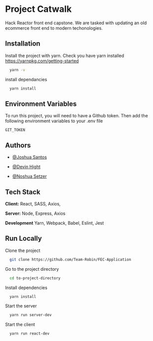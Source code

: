 
# Project Catwalk

Hack Reactor front end capstone. We are tasked with updating an old ecommerce front end to modern techonologies.
## Installation 

Install the project with yarn. Check you have yarn installed
https://yarnpkg.com/getting-started
```bash 
  yarn -v
```
install dependancies
```bash 
  yarn install
```
## Environment Variables

To run this project, you will need to have a Github token.
Then add the following environment variables to your .env file


`GIT_TOKEN`


  
## Authors

- [@Joshua Santos](https://github.com/MrNiceRicee)

- [@Devin Hight](https://github.com/dhightnm)

- [@Noshua Setzer](https://github.com/Noshuas)
## Tech Stack

**Client:** React, SASS, Axios, 

**Server:** Node, Express, Axios

**Development** Yarn, Webpack, Babel, Eslint, Jest
## Run Locally

Clone the project

```bash
  git clone https://github.com/Team-Robin/FEC-Application
```

Go to the project directory

```bash
  cd to-project-directory
```

Install dependencies

```bash
  yarn install
```

Start the server

```bash
  yarn run server-dev
```

Start the client

```bash
  yarn run react-dev
```
